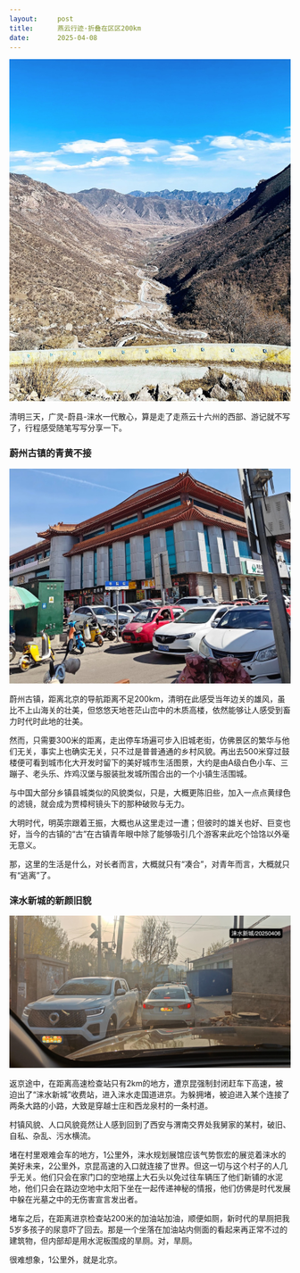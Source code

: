 ```yaml
---
layout:     post
title:      燕云行迹·折叠在区区200km
date:       2025-04-08
---
```

![燕云行迹](/images/202504/yanyun-header.jpg)


清明三天，广灵-蔚县-涞水一代散心，算是走了走燕云十六州的西部、游记就不写了，行程感受随笔写写分享一下。

### 蔚州古镇的青黄不接  

![蔚州古城](/images/202504/yuzhou.jpg)

蔚州古镇，距离北京的导航距离不足200km，清明在此感受当年边关的雄风，虽比不上山海关的壮美，但悠悠天地苍茫山峦中的木质高楼，依然能够让人感受到畜力时代时此地的壮美。

然而，只需要300米的距离，走出停车场遍可步入旧城老街，仿佛景区的繁华与他们无关，事实上也确实无关，只不过是普普通通的乡村风貌。再出去500米穿过鼓楼便可看到城市化大开发时留下的美好城市生活图景，大约是由A级白色小车、三蹦子、老头乐、炸鸡汉堡与服装批发城所围合出的一个小镇生活围城。

与中国大部分乡镇县城类似的风貌类似，只是，大概更陈旧些，加入一点点黄绿色的滤镜，就会成为贾樟柯镜头下的那种破败与无力。

大明时代，明英宗跟着王振，大概也从这里走过一遭；但彼时的雄关也好、巨变也好，当今的古镇的“古”在古镇青年眼中除了能够吸引几个游客来此吃个饸饹以外毫无意义。

那，这里的生活是什么，对长者而言，大概就只有“凑合”，对青年而言，大概就只有“逃离”了。



### 涞水新城的新颜旧貌

![涞水新城](/images/202504/laishuixincheng.jpg)

返京途中，在距离高速检查站只有2km的地方，遭京昆强制封闭赶车下高速，被迫出了“涞水新城”收费站，进入涞水走国道进京。为躲拥堵，被迫进入某个连接了两条大路的小路，大致是穿越士庄和西龙泉村的一条村道。

村镇风貌、人口风貌竟然让人感到回到了西安与渭南交界处我舅家的某村，破旧、自私、杂乱、污水横流。

堵在村里艰难会车的地方，1公里外，涞水规划展馆应该气势恢宏的展览着涞水的美好未来，2公里外，京昆高速的入口就连接了世界。但这一切与这个村子的人几乎无关。他们只会在家门口的空地摆上大石头以免过往车辆压了他们新铺的水泥地，他们只会在路边空地中太阳下坐在一起传递神秘的情报，他们仿佛是时代发展中躲在光墓之中的无伤害宣言发出者。

堵车之后，在距离进京检查站200米的加油站加油，顺便如厕，新时代的旱厕把我5岁多孩子的尿意吓了回去。那是一个坐落在加油站内侧面的看起来再正常不过的建筑物，但内部却是用水泥板围成的旱厕。对，旱厕。

很难想象，1公里外，就是北京。
